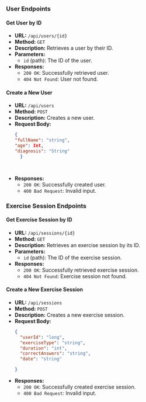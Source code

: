 
### User Endpoints

#### Get User by ID
- **URL:** `/api/users/{id}`
- **Method:** `GET`
- **Description:** Retrieves a user by their ID.
- **Parameters:**
    - `id` (path): The ID of the user.
- **Responses:**
    - `200 OK`: Successfully retrieved user.
    - `404 Not Found`: User not found.

#### Create a New User
- **URL:** `/api/users`
- **Method:** `POST`
- **Description:** Creates a new user.
- **Request Body:**
  ```json
  {
  "fullName": "string",
  "age": Int,
  "diagnosis": "String" 
    }

 
- **Responses:**
    - `200 OK`: Successfully created user.
    - `400 Bad Request`: Invalid input.

### Exercise Session Endpoints

#### Get Exercise Session by ID
- **URL:** `/api/sessions/{id}`
- **Method:** `GET`
- **Description:** Retrieves an exercise session by its ID.
- **Parameters:**
    - `id` (path): The ID of the exercise session.
- **Responses:**
    - `200 OK`: Successfully retrieved exercise session.
    - `404 Not Found`: Exercise session not found.

#### Create a New Exercise Session
- **URL:** `/api/sessions`
- **Method:** `POST`
- **Description:** Creates a new exercise session.
- **Request Body:**
  ```json
  {
    "userId": "long",
    "exerciseType": "string",
    "duration": "int",
    "correctAnswers": "string",
    "date": "string" 
  
  }
  ```
- **Responses:**
    - `200 OK`: Successfully created exercise session.
    - `400 Bad Request`: Invalid input.

